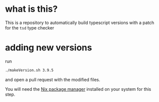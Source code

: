 # what is this?

This is a repository to automatically build typescript versions with a patch for the `tsd` type checker

# adding new versions

run

```bash
./makeVersion.sh 3.9.5
```

and open a pull request with the modified files.

You will need the [Nix package manager](https://nixos.org/download.html) installed on your system for this step.
